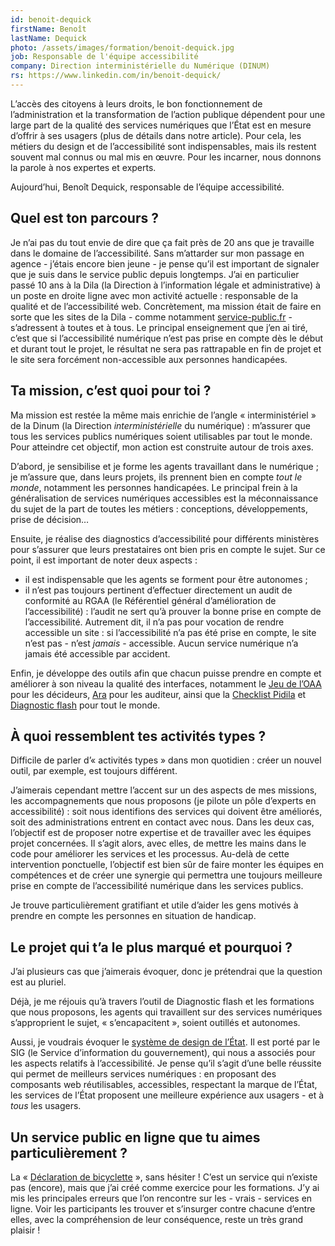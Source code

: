 ```yaml
---
id: benoit-dequick
firstName: Benoît
lastName: Dequick
photo: /assets/images/formation/benoit-dequick.jpg
job: Responsable de l'équipe accessibilité
company: Direction interministérielle du Numérique (DINUM)
rs: https://www.linkedin.com/in/benoit-dequick/
---
```


<p class="fr-text--lead">L’accès des citoyens à leurs droits, le bon fonctionnement de l’administration et la transformation de l’action publique dépendent pour une large part de la qualité des services numériques que l’État est en mesure d’offrir à ses usagers (plus de détails dans notre article). Pour cela, les métiers du design et de l’accessibilité sont indispensables, mais ils restent souvent mal connus ou mal mis en œuvre. Pour les incarner, nous donnons la parole à nos expertes et experts.</p>

<p class="fr-text--lead">Aujourd’hui, Benoît Dequick, responsable de l’équipe accessibilité.</p>

<h2 class="fr-h6">Quel est ton parcours&nbsp;?</h2>

Je n’ai pas du tout envie de dire que ça fait près de 20 ans que je travaille dans le domaine de l’accessibilité. Sans m’attarder sur mon passage en agence -&nbsp;j’étais encore bien jeune&nbsp;- je pense qu’il est important de signaler que je suis dans le service public depuis longtemps. J’ai en particulier passé 10 ans à la Dila (la Direction à l’information légale et administrative) à un poste en droite ligne avec mon activité actuelle&nbsp;: responsable de la qualité et de l’accessibilité web. Concrètement, ma mission était de faire en sorte que les sites de la Dila -&nbsp;comme notamment <a href="https://service-public.fr">service-public.fr</a>&nbsp;- s’adressent à toutes et à tous. Le principal enseignement que j’en ai tiré, c’est que si l’accessibilité numérique n’est pas prise en compte dès le début et durant tout le projet, le résultat ne sera pas rattrapable en fin de projet et le site sera forcément non-accessible aux personnes handicapées.

<h2 class="fr-h6">Ta mission, c’est quoi pour toi&nbsp;?</h2>

Ma mission est restée la même mais enrichie de l’angle «&nbsp;interministériel&nbsp;» de la Dinum (la Direction *interministérielle* du numérique)&nbsp;: m’assurer que tous les services publics numériques soient utilisables par tout le monde. Pour atteindre cet objectif, mon action est construite autour de trois axes.

D’abord, je sensibilise et je forme les agents travaillant dans le numérique&nbsp;; je m’assure que, dans leurs projets, ils prennent bien en compte *tout le monde*, notamment les personnes handicapées. Le principal frein à la généralisation de services numériques accessibles est la méconnaissance du sujet de la part de toutes les métiers&nbsp;: conceptions, développements, prise de décision…

Ensuite, je réalise des diagnostics d’accessibilité pour différents ministères pour s’assurer que leurs prestataires ont bien pris en compte le sujet. Sur ce point, il est important de noter deux aspects&nbsp;: 

- il est indispensable que les agents se forment pour être autonomes&nbsp;;
- il n’est pas toujours pertinent d’effectuer directement un audit de conformité au RGAA (le Référentiel général d’amélioration de l’accessibilité)&nbsp;: l’audit ne sert qu’à prouver la bonne prise en compte de l’accessibilité. Autrement dit, il n’a pas pour vocation de rendre accessible un site&nbsp;: si l’accessibilité n’a pas été prise en compte, le site n’est pas -&nbsp;n’est *jamais*&nbsp;- accessible. Aucun service numérique n’a jamais été accessible par accident.

Enfin, je développe des outils afin que chacun puisse prendre en compte et améliorer à son niveau la qualité des interfaces, notamment le <a href="https://design.numerique.gouv.fr/outils/jeu-de-oaa/">Jeu de l’OAA</a> pour les décideurs, <a href="https://ara.numerique.gouv.fr/">Ara</a> pour les auditeur, ainsi que la <a href="https://design.numerique.gouv.fr/outils/checklist-pidila/">Checklist Pidila</a> et <a href="https://design.numerique.gouv.fr/outils/diagnostic-flash">Diagnostic flash</a> pour tout le monde.

<h2 class="fr-h6">À quoi ressemblent tes activités types&nbsp;?</h2>

Difficile de parler d’«&nbsp;activités types&nbsp;» dans mon quotidien&nbsp;: créer un nouvel outil, par exemple, est toujours différent. 

J’aimerais cependant mettre l’accent sur un des aspects de mes missions, les accompagnements que nous proposons (je pilote un pôle d’experts en accessibilité)&nbsp;: soit nous identifions des services qui doivent être améliorés, soit des administrations entrent en contact avec nous. Dans les deux cas, l’objectif est de proposer notre expertise et de travailler avec les équipes projet concernées. Il s’agit alors, avec elles, de mettre les mains dans le code pour améliorer les services et les processus. Au-delà de cette intervention ponctuelle, l’objectif est bien sûr de faire monter les équipes en compétences et de créer une synergie qui permettra une toujours meilleure prise en compte de l’accessibilité numérique dans les services publics.

Je trouve particulièrement gratifiant et utile d’aider les gens motivés à prendre en compte les personnes en situation de handicap.

<h2 class="fr-h6">Le projet qui t’a le plus marqué et pourquoi&nbsp;?</h2>

J’ai plusieurs cas que j’aimerais évoquer, donc je prétendrai que la question est au pluriel.

Déjà, je me réjouis qu’à travers l’outil de Diagnostic flash et les formations que nous proposons, les agents qui travaillent sur des services numériques s’approprient le sujet, «&nbsp;s’encapacitent&nbsp;», soient outillés et autonomes.

Aussi, je voudrais évoquer le <a href="https://www.systeme-de-design.gouv.fr/">système de design de l’État</a>. Il est porté par le SIG (le Service d’information du gouvernement), qui nous a associés pour les aspects relatifs à l’accessibilité. Je pense qu’il s’agit d’une belle réussite qui permet de meilleurs services numériques&nbsp;: en proposant des composants web réutilisables, accessibles, respectant la marque de l’État, les services de l’État proposent une meilleure expérience aux usagers -&nbsp;et à *tous* les usagers.

<h2 class="fr-h6">Un service public en ligne que tu aimes particulièrement&nbsp;?</h2>

La «&nbsp;<a href="https://design.numerique.gouv.fr/demo/mauvais-exemple/">Déclaration de bicyclette</a>&nbsp;», sans hésiter&nbsp;! C’est un service qui n’existe pas (encore), mais que j’ai créé comme exercice pour les formations. J’y ai mis les principales erreurs que l’on rencontre sur les -&nbsp;vrais&nbsp;- services en ligne. Voir les participants les trouver et s’insurger contre chacune d’entre elles, avec la compréhension de leur conséquence, reste un très grand plaisir&nbsp;!
